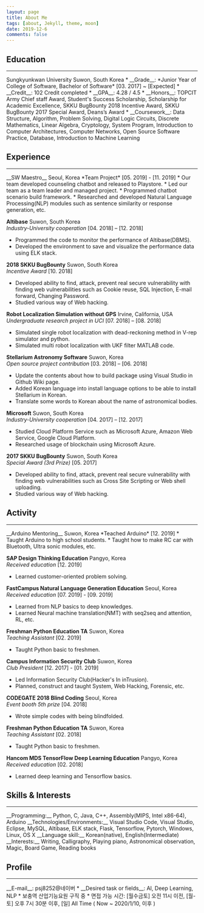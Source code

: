 ```yaml
---
layout: page
title: About Me
tags: [about, Jekyll, theme, moon]
date: 2019-12-6
comments: false
---
```

    
<!-- <center><b>Moon</b> is a minimal, one column jekyll theme.</center> -->

## Education
<hr/>
Sungkyunkwan University Suwon, South Korea
* __Grade__: *Junior Year of College of Software, Bachelor of Software*    [03. 2017] ~ [Expected]
* __Credit__: 102 Credit completed
* __GPA__: 4.28 / 4.5
* __Honors__: TOPCIT Army Chief staff Award, Student's Success Scholarship, Scholarship for Academic Excellence, SKKU BugBounty 2018 Incentive Award, SKKU BugBounty 2017 Special Award, Deans’s Award
* __Coursework__: Data Structure, Algorithm, Problem Solving, Digital Logic Circuits, Discrete Mathematics, Linear Algebra, Cryptology, System Program, Introduction to Computer Architectures, Computer Networks, Open Source Software Practice, Database, Introduction to Machine Learning

## Experience
<hr/>
__SW Maestro__      Seoul, Korea  
*Team Project*      [05. 2019] - [11. 2019]  
* Our team developed counseling chatbot and released to Playstore.
* Led our team as a team leader and managed project.
* Programmed chatbot scenario build framework.
* Researched and developed Natural Language Processing(NLP) modules such as sentence similarity or response generation, etc.

__Altibase__ 	Suwon, South Korea  
*Industry-University cooperation*		[04. 2018] – [12. 2018]  
* Programmed the code to monitor the performance of Altibase(DBMS).
* Developed the environment to save and visualize the performance data using ELK stack.

__2018 SKKU BugBounty__    Suwon, South Korea  
*Incentive Award*	 	[10. 2018] 
* Developed ability to find, attack, prevent real secure vulnerability with finding web vulnerabilities such as 
Cookie reuse, SQL Injection, E-mail forward, Changing Password.
* Studied various way of Web hacking.

__Robot Localization Simulation without GPS__	Irvine, California, USA  
*Undergraduate research project in UCI*		[07. 2018] – [08. 2018]  
* Simulated single robot localization with dead-reckoning method in V-rep simulator and python.
* Simulated multi robot localization with UKF filter MATLAB code.

__Stellarium Astronomy Software__		Suwon, Korea  
*Open source project contribution*		[03. 2018] – [06. 2018]  
* Update the contents about how to build package using Visual Studio in Github Wiki page.
* Added Korean language into install language options to be able to install Stellarium in Korean.
* Translate some words to Korean about the name of astronomical bodies.

__Microsoft__   Suwon, South Korea  
*Industry-University cooperation*		[04. 2017] – [12. 2017]  
* Studied Cloud Platform Service such as Microsoft Azure, Amazon Web Service, Google Cloud Platform.
* Researched usage of blockchain using Microsoft Azure.

__2017 SKKU BugBounty__    Suwon, South Korea  
*Special Award (3rd Prize)*	 	[05. 2017] 
* Developed ability to find, attack, prevent real secure vulnerability with finding web vulnerabilities such as 
Cross Site Scripting or Web shell uploading.
* Studied various way of Web hacking.


## Activity
<hr/>
__Arduino Mentoring__   Suwon, Korea  
*Teached Arduino*     [12. 2019]  
* Taught Arduino to high school students.
* Taught how to make RC car with Bluetooth, Ultra sonic modules, etc.

__SAP Design Thinking Education__    Pangyo, Korea  
*Received education*    [12. 2019]  
* Learned customer-oriented problem solving.

__FastCampus Natural Language Generation Education__    Seoul, Korea  
*Received education*    [07. 2019] - [09. 2019]  
* Learned from NLP basics to deep knowledges.
* Learned Neural machine translation(NMT) with seq2seq and attention, RL, etc.

__Freshman Python Education TA__    Suwon, Korea  
*Teaching Assistant*    [02. 2019]  
* Taught Python basic to freshmen.

__Campus Information Security Club__      Suwon, Korea  
*Club President*     [12. 2017] - [01. 2019]  
* Led Information Security Club(Hacker's In inTrusion).
* Planned, construct and taught System, Web Hacking, Forensic, etc.

__CODEGATE 2018 Blind Coding__      Seoul, Korea  
*Event booth 5th prize*     [04. 2018]  
* Wrote simple codes with being blindfolded.

__Freshman Python Education TA__    Suwon, Korea  
*Teaching Assistant*    [02. 2018]  
* Taught Python basic to freshmen.

__Hancom MDS TensorFlow Deep Learning Education__    Pangyo, Korea  
*Received education*    [02. 2018]  
* Learned deep learning and Tensorflow basics.


## Skills & Interests  
<hr/>
__Programming:__ Python, C, Java, C++, Assembly(MIPS, Intel x86-64), Arduino  
__Technologies/Environments:__ Visual Studio Code, Visual Studio, Eclipse, MySQL, Altibase, ELK stack, Flask, Tensorflow, Pytorch, Windows, Linux, OS X  
__Language skill:__ Korean(native), English(Intermediate)  
__Interests:__ Writing, Calligraphy, Playing piano, Astronomical observation, Magic, Board Game, Reading books  

## Profile
<hr/>
__E-mail__: psj8252@네이버
* __Desired task or fields__: AI, Deep Learning, NLP
* 보충역 산업기능요원 구직 중
* 면접 가능 시간: [월수금토] 오전 11시 이전, [월-토] 오후 7시 30분 이후, [일] All Time        ( Now ~ 2020/1/10, 이후  )
